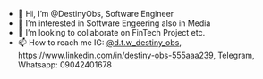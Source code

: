 - 👋 Hi, I’m @DestinyObs, Software Engineer
- 👀 I’m interested in Software Engeering also in Media 
- 💞️ I’m looking to collaborate on FinTech Project etc. 
- 📫 How to reach me IG: [@d.t.w_destiny_obs](https://instagram.com/d.t.w_Destiny_Obs/), https://www.linkedin.com/in/destiny-obs-555aaa239, Telegram, Whatsapp: 09042401678

<!---
DestinyObs/DestinyObs is a ✨ special ✨ repository because its `README.md` (this file) appears on your GitHub profile.
You can click the Preview link to take a look at your changes.
--->
